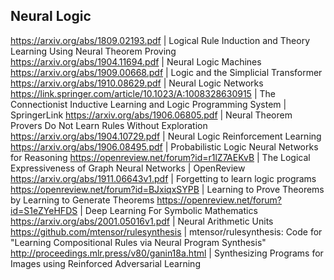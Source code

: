 ## Neural Logic

https://arxiv.org/abs/1809.02193.pdf | Logical Rule Induction and Theory Learning Using Neural Theorem Proving
https://arxiv.org/abs/1904.11694.pdf | Neural Logic Machines
https://arxiv.org/abs/1909.00668.pdf | Logic and the Simplicial Transformer
https://arxiv.org/abs/1910.08629.pdf | Neural Logic Networks
https://link.springer.com/article/10.1023/A:1008328630915 | The Connectionist Inductive Learning and Logic Programming System | SpringerLink
https://arxiv.org/abs/1906.06805.pdf | Neural Theorem Provers Do Not Learn Rules Without Exploration
https://arxiv.org/abs/1904.10729.pdf | Neural Logic Reinforcement Learning
https://arxiv.org/abs/1906.08495.pdf | Probabilistic Logic Neural Networks for Reasoning
https://openreview.net/forum?id=r1lZ7AEKvB | The Logical Expressiveness of Graph Neural Networks | OpenReview
https://arxiv.org/abs/1911.06643v1.pdf | Forgetting to learn logic programs
https://openreview.net/forum?id=BJxiqxSYPB | Learning to Prove Theorems by Learning to Generate Theorems
https://openreview.net/forum?id=S1eZYeHFDS | Deep Learning For Symbolic Mathematics
https://arxiv.org/abs/2001.05016v1.pdf | Neural Arithmetic Units
https://github.com/mtensor/rulesynthesis | mtensor/rulesynthesis: Code for "Learning Compositional Rules via Neural Program Synthesis"
http://proceedings.mlr.press/v80/ganin18a.html | Synthesizing Programs for Images using Reinforced Adversarial Learning
